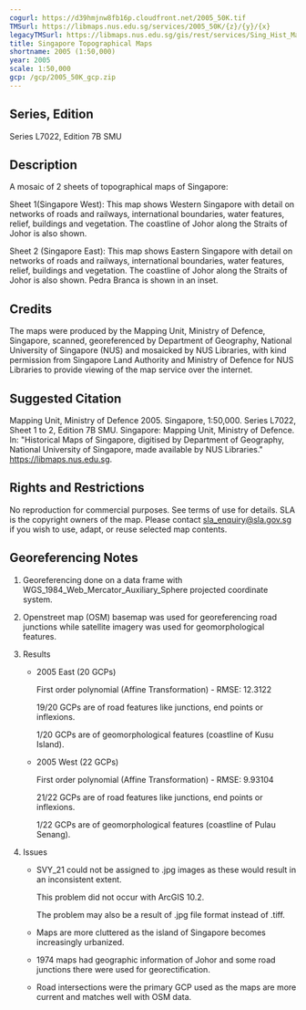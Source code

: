 ```yaml
---
cogurl: https://d39hmjnw8fb16p.cloudfront.net/2005_50K.tif
TMSurl: https://libmaps.nus.edu.sg/services/2005_50K/{z}/{y}/{x}
legacyTMSurl: https://libmaps.nus.edu.sg/gis/rest/services/Sing_Hist_Maps/2005_50K/MapServer/tile/{z}/{y}/{x}
title: Singapore Topographical Maps
shortname: 2005 (1:50,000)
year: 2005
scale: 1:50,000
gcp: /gcp/2005_50K_gcp.zip
---
```


## Series, Edition

Series L7022, Edition 7B SMU

## Description

A mosaic of 2 sheets of topographical maps of Singapore:

Sheet 1(Singapore West): This map shows Western Singapore with detail on networks of roads and railways, international boundaries, water features, relief, buildings and vegetation. The coastline of Johor along the Straits of Johor is also shown.

Sheet 2 (Singapore East): This map shows Eastern Singapore with detail on networks of roads and railways, international boundaries, water features, relief, buildings and vegetation. The coastline of Johor along the Straits of Johor is also shown. Pedra Branca is shown in an inset.

## Credits

The maps were produced by the Mapping Unit, Ministry of Defence, Singapore, scanned, georeferenced by Department of Geography, National University of Singapore (NUS) and mosaicked by NUS Libraries, with kind permission from Singapore Land Authority and Ministry of Defence for NUS Libraries to provide viewing of the map service over the internet.

## Suggested Citation

Mapping Unit, Ministry of Defence 2005. Singapore, 1:50,000. Series L7022, Sheet 1 to 2, Edition 7B SMU. Singapore: Mapping Unit, Ministry of Defence. In: "Historical Maps of Singapore, digitised by Department of Geography, National University of Singapore, made available by NUS Libraries." https://libmaps.nus.edu.sg.

## Rights and Restrictions

No reproduction for commercial purposes. See terms of use for details. SLA is the copyright owners of the map. Please contact sla_enquiry@sla.gov.sg if you wish to use, adapt, or reuse selected map contents.

## Georeferencing Notes

1. Georeferencing done on a data frame with WGS_1984_Web_Mercator_Auxiliary_Sphere projected coordinate system.

2. Openstreet map (OSM) basemap was used for georeferencing road junctions while satellite imagery was used for geomorphological features.

3. Results

   - 2005 East (20 GCPs)

     First order polynomial (Affine Transformation) - RMSE: 12.3122

     19/20 GCPs are of road features like junctions, end points or inflexions.

     1/20 GCPs are of geomorphological features (coastline of Kusu Island).

   - 2005 West (22 GCPs)

     First order polynomial (Affine Transformation) - RMSE: 9.93104

     21/22 GCPs are of road features like junctions, end points or inflexions.

     1/22 GCPs are of geomorphological features (coastline of Pulau Senang).

4. Issues

   - SVY_21 could not be assigned to .jpg images as these would result in an inconsistent extent.

     This problem did not occur with ArcGIS 10.2.

     The problem may also be a result of .jpg file format instead of .tiff.

   - Maps are more cluttered as the island of Singapore becomes increasingly urbanized.
   - 1974 maps had geographic information of Johor and some road junctions there were used for georectification.
   - Road intersections were the primary GCP used as the maps are more current and matches well with OSM data.
